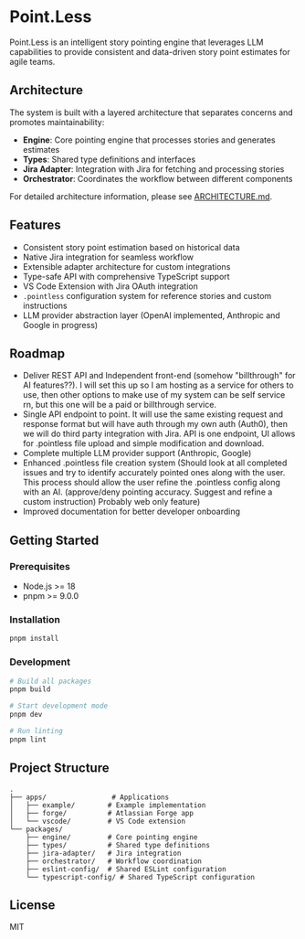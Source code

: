# Point.Less

Point.Less is an intelligent story pointing engine that leverages LLM capabilities to provide consistent and data-driven story point estimates for agile teams.

## Architecture

The system is built with a layered architecture that separates concerns and promotes maintainability:

- **Engine**: Core pointing engine that processes stories and generates estimates
- **Types**: Shared type definitions and interfaces
- **Jira Adapter**: Integration with Jira for fetching and processing stories
- **Orchestrator**: Coordinates the workflow between different components

For detailed architecture information, please see [ARCHITECTURE.md](ARCHITECTURE.md).

## Features

- Consistent story point estimation based on historical data
- Native Jira integration for seamless workflow
- Extensible adapter architecture for custom integrations
- Type-safe API with comprehensive TypeScript support
- VS Code Extension with Jira OAuth integration
- `.pointless` configuration system for reference stories and custom instructions
- LLM provider abstraction layer (OpenAI implemented, Anthropic and Google in progress)

## Roadmap

- Deliver REST API and Independent front-end (somehow "billthrough" for AI features??). I will set this up so I am hosting as a service for others to use, then other options to make use of my system can be self service rn, but this one will be a paid or billthrough service. 
- Single API endpoint to point. It will use the same existing request and response format but will have auth through my own auth (Auth0), then we will do third party integration with Jira. API is one endpoint, UI allows for .pointless file upload and simple modification and download.
- Complete multiple LLM provider support (Anthropic, Google)
- Enhanced .pointless file creation system (Should look at all completed issues and try to identify accurately pointed ones along with the user. This process should allow the user refine the .pointless config along with an AI. (approve/deny pointing accuracy. Suggest and refine a custom instruction) Probably web only feature)
- Improved documentation for better developer onboarding

## Getting Started

### Prerequisites

- Node.js >= 18
- pnpm >= 9.0.0

### Installation

```bash
pnpm install
```

### Development

```bash
# Build all packages
pnpm build

# Start development mode
pnpm dev

# Run linting
pnpm lint
```

## Project Structure

```
.
├── apps/                # Applications
│   ├── example/        # Example implementation
│   ├── forge/          # Atlassian Forge app
│   └── vscode/         # VS Code extension
└── packages/
    ├── engine/         # Core pointing engine
    ├── types/          # Shared type definitions
    ├── jira-adapter/   # Jira integration
    ├── orchestrator/   # Workflow coordination
    ├── eslint-config/  # Shared ESLint configuration
    └── typescript-config/ # Shared TypeScript configuration
```

## License

MIT
